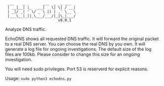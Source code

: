 ```
 ___    _        ___  _  _ ___ 
 | __|__| |_  ___|   \| \| / __|
 | _|/ _| ' \/ _ \ |) | .` \__ \
 |___\__|_||_\___/___/|_|\_|___/
                        v0.0.1
```


Analyze DNS traffic. 

EchoDNS shows all requested DNS traffic. It will forward the original packet to a real DNS server. You can choose the real DNS by you own.
It will generate a log file for ongoing investigations. The default size of the log files are 100kb. Please consider to change this size for an ongoing investigation.

You will need sudo privileges. Port 53 is reserverd for explicit reasons.

Usage:
```sudo python3 echodns.py```


